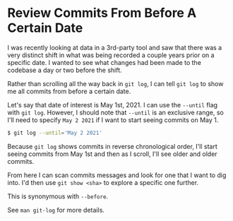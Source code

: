 # Review Commits From Before A Certain Date

I was recently looking at data in a 3rd-party tool and saw that there was a
very distinct shift in what was being recorded a couple years prior on a
specific date. I wanted to see what changes had been made to the codebase a day
or two before the shift.

Rather than scrolling all the way back in `git log`, I can tell `git log` to
show me all commits from before a certain date.

Let's say that date of interest is May 1st, 2021. I can use the `--until` flag
with `git log`. However, I should note that `--until` is an exclusive range, so
I'll need to specify `May 2 2021` if I want to start seeing commits on May 1.

```bash
$ git log --until='May 2 2021'
```

Because `git log` shows commits in reverse chronological order, I'll start
seeing commits from May 1st and then as I scroll, I'll see older and older
commits.

From here I can scan commits messages and look for one that I want to dig into.
I'd then use `git show <sha>` to explore a specific one further.

This is synonymous with `--before`.

See `man git-log` for more details.
